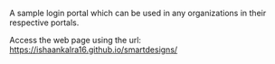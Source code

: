 A sample login portal which can be used in any organizations in their respective portals. 

Access the web page using the url: https://ishaankalra16.github.io/smartdesigns/
